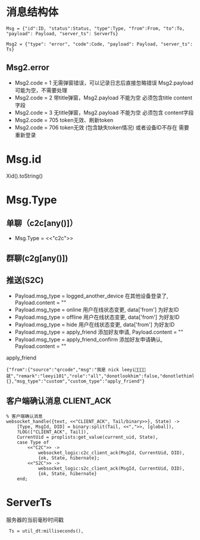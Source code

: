 
# 消息结构体
```
Msg = {"id":ID, "status":Status, "type":Type, "from":From, "to":To, "payload": Payload, "server_ts": ServerTs}

Msg2 = {"type": "error", "code":Code, "payload": Payload, "server_ts": Ts}
```


## Msg2.error
* Msg2.code = 1 无需弹窗错误，可以记录日志后直接忽略错误 Msg2.payload 可能为空，不需要处理
* Msg2.code = 2 带title弹窗，Msg2.payload 不能为空 必须包含title content字段
* Msg2.code = 3 无title弹窗，Msg2.payload 不能为空 必须包含 content字段
* Msg2.code = 705 token无效、刷新token
* Msg2.code = 706 token无效 (包含缺失token情况) 或者设备ID不存在 需要重新登录

# Msg.id
Xid().toString()


# Msg.Type

## 单聊（c2c[any()]）
* Msg.Type = <<"c2c">>

## 群聊(c2g[any()])

## 推送(S2C)
* Payload.msg_type = logged_another_device 在其他设备登录了, Payload.content = ""
* Payload.msg_type = online 用户在线状态变更, data['from'] 为好友ID
* Payload.msg_type = offline 用户在线状态变更, data['from'] 为好友ID
* Payload.msg_type = hide 用户在线状态变更, data['from'] 为好友ID
* Payload.msg_type = apply_friend 添加好友申请, Payload.content = ""
* Payload.msg_type = apply_friend_confirm 添加好友申请确认, Payload.content = ""

apply_friend
```
{"from":{"source":"qrcode","msg":"我是 nick leeyi👍🏻👍🏻就","remark":"leeyi101","role":"all","donotlookhim":false,"donotlethimlook":true},"to":{},"msg_type":"custom","custom_type":"apply_friend"}
```

## 客户端确认消息 CLIENT_ACK
```
% 客户端确认消息
websocket_handle({text, <<"CLIENT_ACK", Tail/binary>>}, State) ->
    [Type, MsgId, DID] = binary:split(Tail, <<",">>, [global]),
    ?LOG(["CLIENT_ACK", Tail]),
    CurrentUid = proplists:get_value(current_uid, State),
    case Type of
        <<"C2C">> ->
            websocket_logic:c2c_client_ack(MsgId, CurrentUid, DID),
            {ok, State, hibernate};
        <<"S2C">> ->
            websocket_logic:s2c_client_ack(MsgId, CurrentUid, DID),
            {ok, State, hibernate}
    end;
```

# ServerTs
服务器的当前毫秒时间戳
```
 Ts = util_dt:milliseconds(),
```
